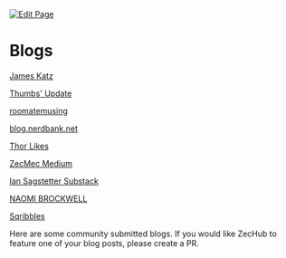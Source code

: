 <a href="https://github.com/Zechub/zechub/edit/main/site/Zcash_Community/Community_Blogs.md" target="_blank">
  <img src="https://img.shields.io/badge/Edit-blue" alt="Edit Page"/>
</a>

# Blogs

[James Katz](https://free2z.cash/James_Katz/)

[Thumbs' Update](https://thumbsup.substack.com)

[roomatemusing](https://free2z.cash/roommatemusing)

[blog.nerdbank.net](https://blog.nerdbank.net/)

[Thor Likes](https://www.thorlikes.com/)

[ZecMec Medium](https://zecmec21.medium.com/)

[Ian Sagstetter Substack](https://iansagstetter.substack.com/)

[NAOMI BROCKWELL](https://naomibrockwell.com/highprofileinterviews)

[Sqribbles](https://free2z.cash/sqribbles)

Here are some community submitted blogs. If you would like ZecHub to feature one of your blog posts, please create a PR.


